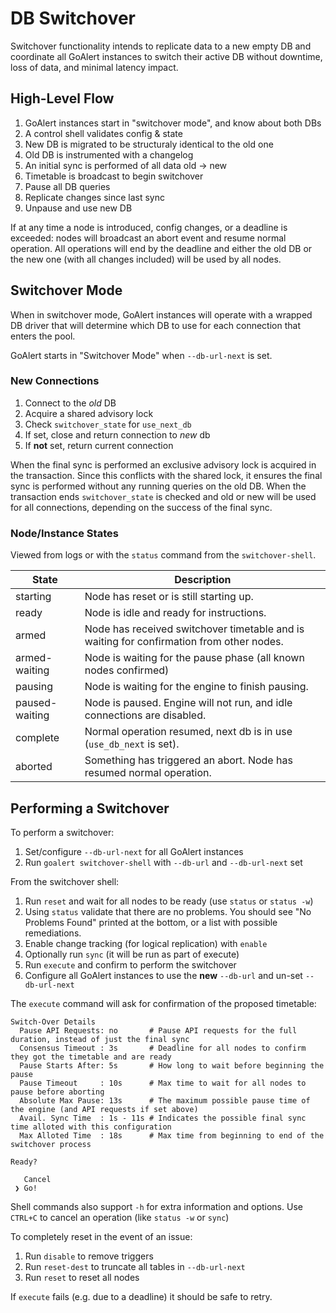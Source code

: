 # DB Switchover

Switchover functionality intends to replicate data to a new empty DB and coordinate all GoAlert instances to switch their active DB without downtime, loss of data, and minimal latency impact.

## High-Level Flow

1. GoAlert instances start in "switchover mode", and know about both DBs
1. A control shell validates config & state
1. New DB is migrated to be structuraly identical to the old one
1. Old DB is instrumented with a changelog
1. An initial sync is performed of all data old -> new
1. Timetable is broadcast to begin switchover
1. Pause all DB queries
1. Replicate changes since last sync
1. Unpause and use new DB

If at any time a node is introduced, config changes, or a deadline is exceeded: nodes will broadcast an abort event and resume normal operation.
All operations will end by the deadline and either the old DB or the new one (with all changes included) will be used by all nodes.

## Switchover Mode

When in switchover mode, GoAlert instances will operate with a wrapped DB driver that will determine
which DB to use for each connection that enters the pool.

GoAlert starts in "Switchover Mode" when `--db-url-next` is set.

### New Connections

1. Connect to the _old_ DB
1. Acquire a shared advisory lock
1. Check `switchover_state` for `use_next_db`
1. If set, close and return connection to _new_ db
1. If **not** set, return current connection

When the final sync is performed an exclusive advisory lock is acquired in the transaction. Since this conflicts with the shared lock, it ensures
the final sync is performed without any running queries on the old DB. When the transaction ends `switchover_state` is checked and old or new
will be used for all connections, depending on the success of the final sync.

### Node/Instance States

Viewed from logs or with the `status` command from the `switchover-shell`.

| State          | Description                                                                              |
| -------------- | ---------------------------------------------------------------------------------------- |
| starting       | Node has reset or is still starting up.                                                  |
| ready          | Node is idle and ready for instructions.                                                 |
| armed          | Node has received switchover timetable and is waiting for confirmation from other nodes. |
| armed-waiting  | Node is waiting for the pause phase (all known nodes confirmed)                          |
| pausing        | Node is waiting for the engine to finish pausing.                                        |
| paused-waiting | Node is paused. Engine will not run, and idle connections are disabled.                  |
| complete       | Normal operation resumed, next db is in use (`use_db_next` is set).                      |
| aborted        | Something has triggered an abort. Node has resumed normal operation.                     |

## Performing a Switchover

To perform a switchover:

1. Set/configure `--db-url-next` for all GoAlert instances
1. Run `goalert switchover-shell` with `--db-url` and `--db-url-next` set

From the switchover shell:

1. Run `reset` and wait for all nodes to be ready (use `status` or `status -w`)
1. Using `status` validate that there are no problems. You should see "No Problems Found" printed at the bottom, or a list with possible remediations.
1. Enable change tracking (for logical replication) with `enable`
1. Optionally run `sync` (it will be run as part of execute)
1. Run `execute` and confirm to perform the switchover
1. Configure all GoAlert instances to use the **new** `--db-url` and un-set `--db-url-next`

The `execute` command will ask for confirmation of the proposed timetable:

```
Switch-Over Details
  Pause API Requests: no       # Pause API requests for the full duration, instead of just the final sync
  Consensus Timeout : 3s       # Deadline for all nodes to confirm they got the timetable and are ready
  Pause Starts After: 5s       # How long to wait before beginning the pause
  Pause Timeout     : 10s      # Max time to wait for all nodes to pause before aborting
  Absolute Max Pause: 13s      # The maximum possible pause time of the engine (and API requests if set above)
  Avail. Sync Time  : 1s - 11s # Indicates the possible final sync time alloted with this configuration
  Max Alloted Time  : 18s      # Max time from beginning to end of the switchover process

Ready?

   Cancel
 ❯ Go!
```

Shell commands also support `-h` for extra information and options. Use `CTRL+C` to cancel an operation (like `status -w` or `sync`)

To completely reset in the event of an issue:

1. Run `disable` to remove triggers
1. Run `reset-dest` to truncate all tables in `--db-url-next`
1. Run `reset` to reset all nodes

If `execute` fails (e.g. due to a deadline) it should be safe to retry.
